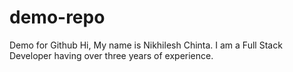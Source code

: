 # demo-repo
Demo for Github
Hi, My name is Nikhilesh Chinta. I am a Full Stack Developer having over three years of experience.
